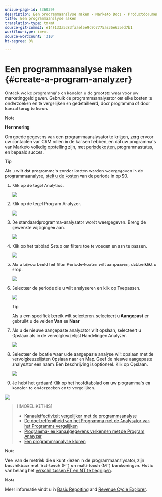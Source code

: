 ```yaml
---
unique-page-id: 2360399
description: Een programmaanalyse maken - Marketo Docs - Productdocumentatie
title: Een programmaanalyse maken
translation-type: tm+mt
source-git-commit: e149133a5383faaef5e9c9b7775ae36e633ed7b1
workflow-type: tm+mt
source-wordcount: '310'
ht-degree: 0%

---
```



# Een programmaanalyse maken {#create-a-program-analyzer}

Ontdek welke programma&#39;s en kanalen u de grootste waar voor uw marketinggeld geven. Gebruik de programmaanalysator om elke kosten te onderzoeken en te vergelijken en gedetailleerd, door programma of door kanaal terug te keren.

>[!NOTE]
>
>**Herinnering**
>
>Om goede gegevens van een programmaanalysator te krijgen, zorg ervoor uw contacten van CRM rollen in de kansen hebben, en dat uw programma&#39;s van Marketo volledig opstelling zijn, met [periodekosten](/help/marketo/product-docs/reporting/revenue-cycle-analytics/revenue-tools/define-period-costs.md), programmastatus, en bepaald succes.

>[!TIP]
>
>Als u wilt dat programma&#39;s zonder kosten worden weergegeven in de programmaanalyse, [stelt u de kosten](/help/marketo/product-docs/reporting/revenue-cycle-analytics/revenue-tools/define-period-costs.md) van de periode in op $0.

1. Klik op de tegel Analytics.

   ![](assets/image2014-9-17-13-3a7-3a1.png)

1. Klik op de tegel Program Analyzer.

   ![](assets/program-analyzer-icon-hand.png)

1. De standaardprogramma-analysator wordt weergegeven. Breng de gewenste wijzigingen aan.

   ![](assets/image2016-10-31-15-3a3-3a9.png)

1. Klik op het tabblad Setup om filters toe te voegen en aan te passen.

   ![](assets/image2016-10-31-15-3a25-3a57.png)

1. Als u bijvoorbeeld het filter Periode-kosten wilt aanpassen, dubbelklikt u erop.

   ![](assets/image2016-10-31-15-3a33-3a2.png)

1. Selecteer de periode die u wilt analyseren en klik op Toepassen.

   ![](assets/image2016-10-31-15-3a30-3a32.png)

   >[!TIP]
   >
   >Als u een specifiek bereik wilt selecteren, selecteert u **Aangepast** en gebruikt u de velden **Van** en **Naar** .

1. Als u de nieuwe aangepaste analysator wilt opslaan, selecteert u Opslaan als in de vervolgkeuzelijst Handelingen Analyzer.

   ![](assets/image2016-10-31-15-3a5-3a8.png)

1. Selecteer de locatie waar u de aangepaste analyse wilt opslaan met de vervolgkeuzelijsten Opslaan naar en Map. Geef de nieuwe aangepaste analysator een naam. Een beschrijving is optioneel. Klik op Opslaan.

   ![](assets/image2016-10-31-15-3a7-3a19.png)

1. Je hebt het gedaan! Klik op het hoofdtabblad om uw programma&#39;s en kanalen te onderzoeken en te vergelijken.

![](assets/november-custom-report.png)

>[!MORELIKETHIS]
>
>* [Kanaaleffectiviteit vergelijken met de programmaanalyse](compare-channel-effectiveness-with-the-program-analyzer.md)
>* [De doeltreffendheid van het Programma met de Analysator van het Programma vergelijken](compare-program-effectiveness-with-the-program-analyzer.md)
>* [Programma- en kanaalgegevens verkennen met de Program Analyzer](explore-program-and-channel-details-with-the-program-analyzer.md)
>* [Een programmaanalyse klonen](clone-a-program-analyzer.md)


>[!NOTE]
>
>Veel van de metriek die u kunt kiezen in de programmaanalysator, zijn beschikbaar met first-touch (FT) en multi-touch (MT) berekeningen. Het is van belang het [verschil tussen FT en MT te begrijpen](/help/marketo/product-docs/reporting/revenue-cycle-analytics/revenue-tools/attribution/understanding-attribution.md).

>[!NOTE]
>
>Meer informatie vindt u in [Basic Reporting](http://docs.marketo.com/display/docs/basic+reporting) and [Revenue Cycle Explorer](http://docs.marketo.com/display/docs/revenue+cycle+analytics).
